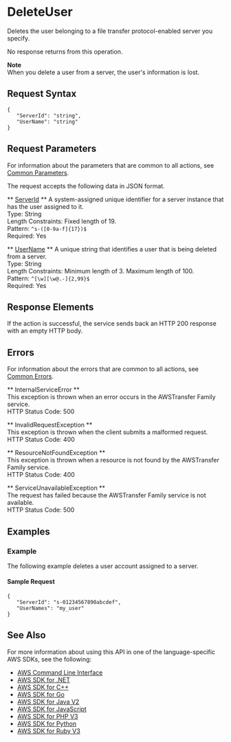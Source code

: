 # DeleteUser<a name="API_DeleteUser"></a>

Deletes the user belonging to a file transfer protocol\-enabled server you specify\.

No response returns from this operation\.

**Note**  
When you delete a user from a server, the user's information is lost\.

## Request Syntax<a name="API_DeleteUser_RequestSyntax"></a>

```
{
   "ServerId": "string",
   "UserName": "string"
}
```

## Request Parameters<a name="API_DeleteUser_RequestParameters"></a>

For information about the parameters that are common to all actions, see [Common Parameters](CommonParameters.md)\.

The request accepts the following data in JSON format\.

 ** [ServerId](#API_DeleteUser_RequestSyntax) **   <a name="TransferFamily-DeleteUser-request-ServerId"></a>
A system\-assigned unique identifier for a server instance that has the user assigned to it\.  
Type: String  
Length Constraints: Fixed length of 19\.  
Pattern: `^s-([0-9a-f]{17})$`   
Required: Yes

 ** [UserName](#API_DeleteUser_RequestSyntax) **   <a name="TransferFamily-DeleteUser-request-UserName"></a>
A unique string that identifies a user that is being deleted from a server\.  
Type: String  
Length Constraints: Minimum length of 3\. Maximum length of 100\.  
Pattern: `^[\w][\w@.-]{2,99}$`   
Required: Yes

## Response Elements<a name="API_DeleteUser_ResponseElements"></a>

If the action is successful, the service sends back an HTTP 200 response with an empty HTTP body\.

## Errors<a name="API_DeleteUser_Errors"></a>

For information about the errors that are common to all actions, see [Common Errors](CommonErrors.md)\.

 ** InternalServiceError **   
This exception is thrown when an error occurs in the AWSTransfer Family service\.  
HTTP Status Code: 500

 ** InvalidRequestException **   
This exception is thrown when the client submits a malformed request\.  
HTTP Status Code: 400

 ** ResourceNotFoundException **   
This exception is thrown when a resource is not found by the AWSTransfer Family service\.  
HTTP Status Code: 400

 ** ServiceUnavailableException **   
The request has failed because the AWSTransfer Family service is not available\.  
HTTP Status Code: 500

## Examples<a name="API_DeleteUser_Examples"></a>

### Example<a name="API_DeleteUser_Example_1"></a>

The following example deletes a user account assigned to a server\.

#### Sample Request<a name="API_DeleteUser_Example_1_Request"></a>

```
{
   "ServerId": "s-01234567890abcdef",
   "UserNames": "my_user"
}
```

## See Also<a name="API_DeleteUser_SeeAlso"></a>

For more information about using this API in one of the language\-specific AWS SDKs, see the following:
+  [AWS Command Line Interface](https://docs.aws.amazon.com/goto/aws-cli/transfer-2018-11-05/DeleteUser) 
+  [AWS SDK for \.NET](https://docs.aws.amazon.com/goto/DotNetSDKV3/transfer-2018-11-05/DeleteUser) 
+  [AWS SDK for C\+\+](https://docs.aws.amazon.com/goto/SdkForCpp/transfer-2018-11-05/DeleteUser) 
+  [AWS SDK for Go](https://docs.aws.amazon.com/goto/SdkForGoV1/transfer-2018-11-05/DeleteUser) 
+  [AWS SDK for Java V2](https://docs.aws.amazon.com/goto/SdkForJavaV2/transfer-2018-11-05/DeleteUser) 
+  [AWS SDK for JavaScript](https://docs.aws.amazon.com/goto/AWSJavaScriptSDK/transfer-2018-11-05/DeleteUser) 
+  [AWS SDK for PHP V3](https://docs.aws.amazon.com/goto/SdkForPHPV3/transfer-2018-11-05/DeleteUser) 
+  [AWS SDK for Python](https://docs.aws.amazon.com/goto/boto3/transfer-2018-11-05/DeleteUser) 
+  [AWS SDK for Ruby V3](https://docs.aws.amazon.com/goto/SdkForRubyV3/transfer-2018-11-05/DeleteUser) 